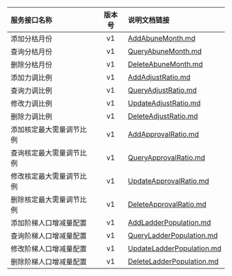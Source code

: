   
| 服务接口名称 | 版本号 | 说明文档链接 |  
| :----------------- | :-----: | :---------------- |  
| 添加分枯月份 | v1 | [AddAbuneMonth.md](https://gitee.com/leslieleslie/gitMd/blob/master/EpeisSupp/SuppConfigBasicServer/AddAbuneMonth.md) |  
| 查询分枯月份 | v1 | [QueryAbuneMonth.md](https://gitee.com/leslieleslie/gitMd/blob/master/EpeisSupp/SuppConfigBasicServer/QueryAbuneMonth.md) |  
| 删除分枯月份 | v1 | [DeleteAbuneMonth.md](https://gitee.com/leslieleslie/gitMd/blob/master/EpeisSupp/SuppConfigBasicServer/DeleteAbuneMonth.md) |  
| 添加力调比例 | v1 | [AddAdjustRatio.md](https://gitee.com/leslieleslie/gitMd/blob/master/EpeisSupp/SuppConfigBasicServer/AddAdjustRatio.md) |  
| 查询力调比例 | v1 | [QueryAdjustRatio.md](https://gitee.com/leslieleslie/gitMd/blob/master/EpeisSupp/SuppConfigBasicServer/QueryAdjustRatio.md) |  
| 修改力调比例 | v1 | [UpdateAdjustRatio.md](https://gitee.com/leslieleslie/gitMd/blob/master/EpeisSupp/SuppConfigBasicServer/UpdateAdjustRatio.md) |  
| 删除力调比例 | v1 | [DeleteAdjustRatio.md](https://gitee.com/leslieleslie/gitMd/blob/master/EpeisSupp/SuppConfigBasicServer/DeleteAdjustRatio.md) |  
| 添加核定最大需量调节比例 | v1 | [AddApprovalRatio.md](https://gitee.com/leslieleslie/gitMd/blob/master/EpeisSupp/SuppConfigBasicServer/AddApprovalRatio.md) |  
| 查询核定最大需量调节比例 | v1 | [QueryApprovalRatio.md](https://gitee.com/leslieleslie/gitMd/blob/master/EpeisSupp/SuppConfigBasicServer/QueryApprovalRatio.md) |  
| 修改核定最大需量调节比例 | v1 | [UpdateApprovalRatio.md](https://gitee.com/leslieleslie/gitMd/blob/master/EpeisSupp/SuppConfigBasicServer/UpdateApprovalRatio.md) |  
| 删除核定最大需量调节比例 | v1 | [DeleteApprovalRatio.md](https://gitee.com/leslieleslie/gitMd/blob/master/EpeisSupp/SuppConfigBasicServer/DeleteApprovalRatio.md) |  
| 添加阶梯人口增减量配置 | v1 | [AddLadderPopulation.md](https://gitee.com/leslieleslie/gitMd/blob/master/EpeisSupp/SuppConfigBasicServer/AddLadderPopulation.md) |  
| 查询阶梯人口增减量配置 | v1 | [QueryLadderPopulation.md](https://gitee.com/leslieleslie/gitMd/blob/master/EpeisSupp/SuppConfigBasicServer/QueryLadderPopulation.md) |  
| 修改阶梯人口增减量配置 | v1 | [UpdateLadderPopulation.md](https://gitee.com/leslieleslie/gitMd/blob/master/EpeisSupp/SuppConfigBasicServer/UpdateLadderPopulation.md) |  
| 删除阶梯人口增减量配置 | v1 | [DeleteLadderPopulation.md](https://gitee.com/leslieleslie/gitMd/blob/master/EpeisSupp/SuppConfigBasicServer/DeleteLadderPopulation.md) |  
  

